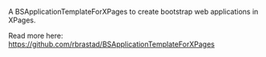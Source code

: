 A BSApplicationTemplateForXPages to create bootstrap web applications in XPages.

Read more here: https://github.com/rbrastad/BSApplicationTemplateForXPages


